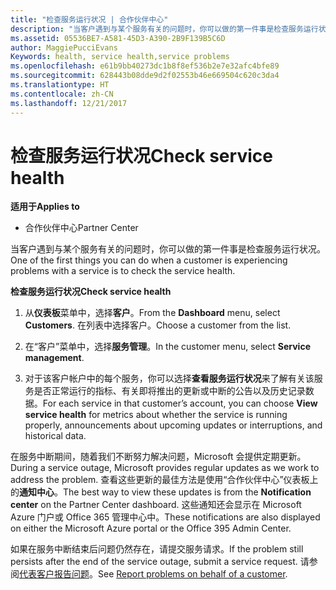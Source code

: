 ```yaml
---
title: "检查服务运行状况 | 合作伙伴中心"
description: "当客户遇到与某个服务有关的问题时，你可以做的第一件事是检查服务运行状况。"
ms.assetid: 05536BE7-A581-45D3-A390-2B9F139B5C6D
author: MaggiePucciEvans
Keywords: health, service health,service problems
ms.openlocfilehash: e61b9bb40273dc1b8f8ef536b2e7e32afc4bfe89
ms.sourcegitcommit: 628443b08dde9d2f02553b46e669504c620c3da4
ms.translationtype: HT
ms.contentlocale: zh-CN
ms.lasthandoff: 12/21/2017
---
```

# <a name="check-service-health"></a><span data-ttu-id="b37c1-103">检查服务运行状况</span><span class="sxs-lookup"><span data-stu-id="b37c1-103">Check service health</span></span>

**<span data-ttu-id="b37c1-104">适用于</span><span class="sxs-lookup"><span data-stu-id="b37c1-104">Applies to</span></span>**

-  <span data-ttu-id="b37c1-105">合作伙伴中心</span><span class="sxs-lookup"><span data-stu-id="b37c1-105">Partner Center</span></span>

<span data-ttu-id="b37c1-106">当客户遇到与某个服务有关的问题时，你可以做的第一件事是检查服务运行状况。</span><span class="sxs-lookup"><span data-stu-id="b37c1-106">One of the first things you can do when a customer is experiencing problems with a service is to check the service health.</span></span>

**<span data-ttu-id="b37c1-107">检查服务运行状况</span><span class="sxs-lookup"><span data-stu-id="b37c1-107">Check service health</span></span>**

1.  <span data-ttu-id="b37c1-108">从**仪表板**菜单中，选择**客户**。</span><span class="sxs-lookup"><span data-stu-id="b37c1-108">From the **Dashboard** menu, select **Customers**.</span></span> <span data-ttu-id="b37c1-109">在列表中选择客户。</span><span class="sxs-lookup"><span data-stu-id="b37c1-109">Choose a customer from the list.</span></span>

2.  <span data-ttu-id="b37c1-110">在“客户”菜单中，选择**服务管理**。</span><span class="sxs-lookup"><span data-stu-id="b37c1-110">In the customer menu, select **Service management**.</span></span>

3.  <span data-ttu-id="b37c1-111">对于该客户帐户中的每个服务，你可以选择**查看服务运行状况**来了解有关该服务是否正常运行的指标、有关即将推出的更新或中断的公告以及历史记录数据。</span><span class="sxs-lookup"><span data-stu-id="b37c1-111">For each service in that customer’s account, you can choose **View service health** for metrics about whether the service is running properly, announcements about upcoming updates or interruptions, and historical data.</span></span>

<span data-ttu-id="b37c1-112">在服务中断期间，随着我们不断努力解决问题，Microsoft 会提供定期更新。</span><span class="sxs-lookup"><span data-stu-id="b37c1-112">During a service outage, Microsoft provides regular updates as we work to address the problem.</span></span> <span data-ttu-id="b37c1-113">查看这些更新的最佳方法是使用“合作伙伴中心”仪表板上的**通知中心**。</span><span class="sxs-lookup"><span data-stu-id="b37c1-113">The best way to view these updates is from the **Notification center** on the Partner Center dashboard.</span></span> <span data-ttu-id="b37c1-114">这些通知还会显示在 Microsoft Azure 门户或 Office 365 管理中心中。</span><span class="sxs-lookup"><span data-stu-id="b37c1-114">These notifications are also displayed on either the Microsoft Azure portal or the Office 395 Admin Center.</span></span>

<span data-ttu-id="b37c1-115">如果在服务中断结束后问题仍然存在，请提交服务请求。</span><span class="sxs-lookup"><span data-stu-id="b37c1-115">If the problem still persists after the end of the service outage, submit a service request.</span></span> <span data-ttu-id="b37c1-116">请参阅[代表客户报告问题](report-problems-on-behalf-of-a-customer.md)。</span><span class="sxs-lookup"><span data-stu-id="b37c1-116">See [Report problems on behalf of a customer](report-problems-on-behalf-of-a-customer.md).</span></span>

 

 



